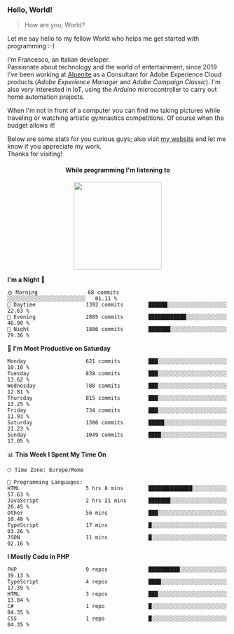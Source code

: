 ### Hello, World!

> How are you, World?

Let me say hello to my fellow World who helps me get started with programming :-)

I'm Francesco, an Italian developer.  
Passionate about technology and the world of entertainment, since 2019 I've been working at [Alpenite](https://www.alpenite.com) as a Consultant for Adobe Experience Cloud products (*Adobe Experience Manager* and *Adobe Campaign Classic*). I'm also very interested in IoT, using the *Arduino* microcontroller to carry out home automation projects.

When I'm not in front of a computer you can find me taking pictures while traveling or watching artistic gymnastics competitions. Of course when the budget allows it!

Below are some stats for you curious guys; also visit [my website](https://www.francescorega.eu) and let me know if you appreciate my work.  
Thanks for visiting!

<div align="center">
  <h4>While programming I'm listening to</h4>
  <a href="https://apps.francescorega.eu/now-playing/11147232609" target="_blank"><img src="https://apps.francescorega.eu/now-playing/11147232609" width="200"></a>
</div>

<!--START_SECTION:waka-->
**I'm a Night 🦉** 

```text
🌞 Morning                68 commits          ░░░░░░░░░░░░░░░░░░░░░░░░░   01.11 % 
🌆 Daytime                1392 commits        ██████░░░░░░░░░░░░░░░░░░░   22.63 % 
🌃 Evening                2885 commits        ████████████░░░░░░░░░░░░░   46.90 % 
🌙 Night                  1806 commits        ███████░░░░░░░░░░░░░░░░░░   29.36 % 
```
📅 **I'm Most Productive on Saturday** 

```text
Monday                   621 commits         ███░░░░░░░░░░░░░░░░░░░░░░   10.10 % 
Tuesday                  838 commits         ███░░░░░░░░░░░░░░░░░░░░░░   13.62 % 
Wednesday                788 commits         ███░░░░░░░░░░░░░░░░░░░░░░   12.81 % 
Thursday                 815 commits         ███░░░░░░░░░░░░░░░░░░░░░░   13.25 % 
Friday                   734 commits         ███░░░░░░░░░░░░░░░░░░░░░░   11.93 % 
Saturday                 1306 commits        █████░░░░░░░░░░░░░░░░░░░░   21.23 % 
Sunday                   1049 commits        ████░░░░░░░░░░░░░░░░░░░░░   17.05 % 
```


📊 **This Week I Spent My Time On** 

```text
🕑︎ Time Zone: Europe/Rome

💬 Programming Languages: 
HTML                     5 hrs 8 mins        ██████████████░░░░░░░░░░░   57.63 % 
JavaScript               2 hrs 21 mins       ███████░░░░░░░░░░░░░░░░░░   26.45 % 
Other                    56 mins             ███░░░░░░░░░░░░░░░░░░░░░░   10.48 % 
TypeScript               17 mins             █░░░░░░░░░░░░░░░░░░░░░░░░   03.26 % 
JSON                     11 mins             █░░░░░░░░░░░░░░░░░░░░░░░░   02.16 % 
```

**I Mostly Code in PHP** 

```text
PHP                      9 repos             ██████████░░░░░░░░░░░░░░░   39.13 % 
TypeScript               4 repos             ████░░░░░░░░░░░░░░░░░░░░░   17.39 % 
HTML                     3 repos             ███░░░░░░░░░░░░░░░░░░░░░░   13.04 % 
C#                       1 repo              █░░░░░░░░░░░░░░░░░░░░░░░░   04.35 % 
CSS                      1 repo              █░░░░░░░░░░░░░░░░░░░░░░░░   04.35 % 
```




<!--END_SECTION:waka-->
